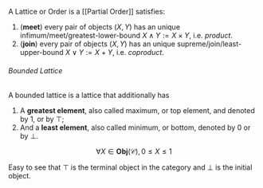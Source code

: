 A Lattice or Order is a [[Partial Order]] satisfies:
1. (**meet**) every pair of objects $(X, Y)$ has an unique infimum/meet/greatest-lower-bound $X\land Y := X \times Y$, i.e. _product_.
2. (**join**) every pair of objects $(X, Y)$ has an unique supreme/join/least-upper-bound  $X\lor Y := X + Y$, i.e. _coproduct_.


###### Bounded Lattice
A bounded lattice is a lattice that additionally has 
1. A **greatest element**, also called maximum, or top element, and denoted by $1$, or by $\top$;
2. And a **least element**, also called minimum, or bottom, denoted by $0$ or by $\bot$.

$$
\forall X\in \mathbf{Obj}(\mathscr C), 0\le X\le1
$$

Easy to see that $\top$ is the terminal object in the category and $\bot$ is the initial object.


